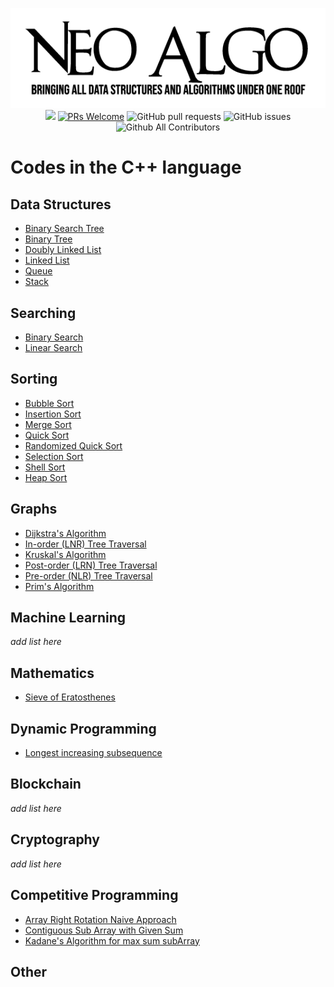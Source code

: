 <p align="center">
    <img src="../img/neo_algo.png"><br>
    <img src="https://img.shields.io/github/license/tesseractcoding/neoalgo?style=flat">
    <a href="http://makeapullrequest.com" target="_blank"><img src="https://img.shields.io/badge/PRs-welcome-brightgreen.svg?style=flat" alt="PRs Welcome"></a>
    <img alt="GitHub pull requests" src="https://img.shields.io/github/issues-pr/tesseractcoding/neoalgo">
    <img alt="GitHub issues" src="https://img.shields.io/github/issues/tesseractcoding/neoalgo">
    <img alt="Github All Contributors" src="https://img.shields.io/github/all-contributors/tesseractcoding/neoalgo">
</p>

# Codes in the C++ language

## Data Structures
* [Binary Search Tree](/ds/BinarySearchTree.cpp)
* [Binary Tree](/ds/BinaryTree.cpp)
* [Doubly Linked List](/ds/DoublyLinkedList.cpp)
* [Linked List](/ds/LinkedList.cpp)
* [Queue](/ds/Queue.cpp)
* [Stack](/ds/Stack_Implementation.cpp)

## Searching
* [Binary Search](/search/Binary_Search.cpp)
* [Linear Search](/search/Linear_Search.cpp)

## Sorting
* [Bubble Sort](/sort/Bubble_Sort.cpp)
* [Insertion Sort](/sort/insertion.cpp)
* [Merge Sort](/sort/Merge_Sort.cpp)
* [Quick Sort](/sort/Quick_Sort.cpp)
* [Randomized Quick Sort](/sort/Randomized_Quick_Sort.cpp)
* [Selection Sort](/sort/selection_sort.cpp)
* [Shell Sort](/sort/ShellSort.cpp)
* [Heap Sort](/sort/HeapSort.cpp)

## Graphs
* [Dijkstra's Algorithm](/graphs/Dijkstra_algorithm.cpp)
* [In-order (LNR) Tree Traversal](/graphs/inorder-traversal.cpp)
* [Kruskal's Algorithm](/graphs/kruskal_Algorithm.cpp)
* [Post-order (LRN) Tree Traversal](/graphs/Postorder_Traversal.cpp)
* [Pre-order (NLR) Tree Traversal](/graphs/Preorder_Traversal.cpp)
* [Prim's Algorithm](/graphs/Prim_Algorithm.cpp)

## Machine Learning
_add list here_

## Mathematics
* [Sieve of Eratosthenes](/math/Sieve_of_Eratosthenes.cpp)

## Dynamic Programming
* [Longest increasing subsequence](/dp/longest_increasing_subsequence.cpp)

## Blockchain
_add list here_

## Cryptography
_add list here_

## Competitive Programming
* [Array Right Rotation Naive Approach](/cp/Array_Right_Rotate.cpp)
* [Contiguous Sub Array with Given Sum](/cp/SubArrayWithGivenSum.cpp)
* [Kadane's Algorithm for max sum subArray](/cp/Kadane_Alogorithm.cpp)

## Other
